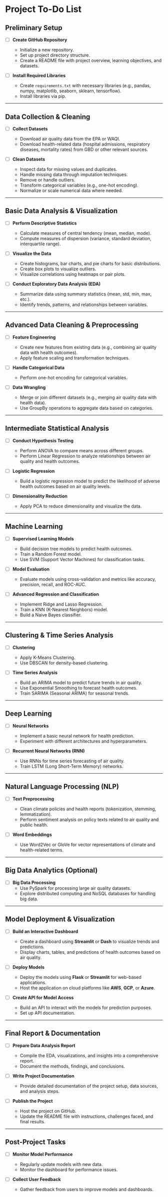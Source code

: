 # Project To-Do List

## Preliminary Setup
- [ ] **Create GitHub Repository**
  - Initialize a new repository.
  - Set up project directory structure.
  - Create a README file with project overview, learning objectives, and datasets.
  
- [ ] **Install Required Libraries**
  - Create `requirements.txt` with necessary libraries (e.g., pandas, numpy, matplotlib, seaborn, sklearn, tensorflow).
  - Install libraries via pip.

---

## Data Collection & Cleaning
- [ ] **Collect Datasets**
  - Download air quality data from the EPA or WAQI.
  - Download health-related data (hospital admissions, respiratory diseases, mortality rates) from GBD or other relevant sources.
  
- [ ] **Clean Datasets**
  - Inspect data for missing values and duplicates.
  - Handle missing data through imputation techniques.
  - Remove or handle outliers.
  - Transform categorical variables (e.g., one-hot encoding).
  - Normalize or scale numerical data where needed.

---

## Basic Data Analysis & Visualization
- [ ] **Perform Descriptive Statistics**
  - Calculate measures of central tendency (mean, median, mode).
  - Compute measures of dispersion (variance, standard deviation, interquartile range).
  
- [ ] **Visualize the Data**
  - Create histograms, bar charts, and pie charts for basic distributions.
  - Create box plots to visualize outliers.
  - Visualize correlations using heatmaps or pair plots.
  
- [ ] **Conduct Exploratory Data Analysis (EDA)**
  - Summarize data using summary statistics (mean, std, min, max, etc.).
  - Identify trends, patterns, and relationships between variables.

---

## Advanced Data Cleaning & Preprocessing
- [ ] **Feature Engineering**
  - Create new features from existing data (e.g., combining air quality data with health outcomes).
  - Apply feature scaling and transformation techniques.
  
- [ ] **Handle Categorical Data**
  - Perform one-hot encoding for categorical variables.
  
- [ ] **Data Wrangling**
  - Merge or join different datasets (e.g., merging air quality data with health data).
  - Use GroupBy operations to aggregate data based on categories.

---

## Intermediate Statistical Analysis
- [ ] **Conduct Hypothesis Testing**
  - Perform ANOVA to compare means across different groups.
  - Perform Linear Regression to analyze relationships between air quality and health outcomes.
  
- [ ] **Logistic Regression**
  - Build a logistic regression model to predict the likelihood of adverse health outcomes based on air quality levels.
  
- [ ] **Dimensionality Reduction**
  - Apply PCA to reduce dimensionality and visualize the data.

---

## Machine Learning
- [ ] **Supervised Learning Models**
  - Build decision tree models to predict health outcomes.
  - Train a Random Forest model.
  - Use SVM (Support Vector Machines) for classification tasks.

- [ ] **Model Evaluation**
  - Evaluate models using cross-validation and metrics like accuracy, precision, recall, and ROC-AUC.

- [ ] **Advanced Regression and Classification**
  - Implement Ridge and Lasso Regression.
  - Train a KNN (K-Nearest Neighbors) model.
  - Build a Naive Bayes classifier.

---

## Clustering & Time Series Analysis
- [ ] **Clustering**
  - Apply K-Means Clustering.
  - Use DBSCAN for density-based clustering.
  
- [ ] **Time Series Analysis**
  - Build an ARIMA model to predict future trends in air quality.
  - Use Exponential Smoothing to forecast health outcomes.
  - Train SARIMA (Seasonal ARIMA) for seasonal trends.

---

## Deep Learning
- [ ] **Neural Networks**
  - Implement a basic neural network for health prediction.
  - Experiment with different architectures and hyperparameters.
  
- [ ] **Recurrent Neural Networks (RNN)**
  - Use RNNs for time series forecasting of air quality.
  - Train LSTM (Long Short-Term Memory) networks.

---

## Natural Language Processing (NLP)
- [ ] **Text Preprocessing**
  - Clean climate policies and health reports (tokenization, stemming, lemmatization).
  - Perform sentiment analysis on policy texts related to air quality and public health.
  
- [ ] **Word Embeddings**
  - Use Word2Vec or GloVe for vector representations of climate and health-related terms.

---

## Big Data Analytics (Optional)
- [ ] **Big Data Processing**
  - Use PySpark for processing large air quality datasets.
  - Explore distributed computing and NoSQL databases for handling big data.

---

## Model Deployment & Visualization
- [ ] **Build an Interactive Dashboard**
  - Create a dashboard using **Streamlit** or **Dash** to visualize trends and predictions.
  - Display charts, tables, and predictions of health outcomes based on air quality.

- [ ] **Deploy Models**
  - Deploy the models using **Flask** or **Streamlit** for web-based applications.
  - Host the application on cloud platforms like **AWS**, **GCP**, or **Azure**.

- [ ] **Create API for Model Access**
  - Build an API to interact with the models for prediction purposes.
  - Set up API documentation.

---

## Final Report & Documentation
- [ ] **Prepare Data Analysis Report**
  - Compile the EDA, visualizations, and insights into a comprehensive report.
  - Document the methods, findings, and conclusions.

- [ ] **Write Project Documentation**
  - Provide detailed documentation of the project setup, data sources, and analysis steps.

- [ ] **Publish the Project**
  - Host the project on GitHub.
  - Update the README file with instructions, challenges faced, and final results.

---

## Post-Project Tasks
- [ ] **Monitor Model Performance**
  - Regularly update models with new data.
  - Monitor the dashboard for performance issues.

- [ ] **Collect User Feedback**
  - Gather feedback from users to improve models and dashboards.
